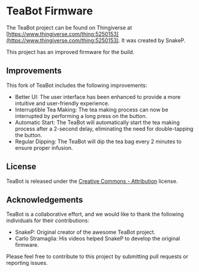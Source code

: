 # TeaBot Firmware

The TeaBot project can be found on Thingiverse at [https://www.thingiverse.com/thing:5250153](https://www.thingiverse.com/thing:5250153). It was created by SnakeP.

This project has an improved firmware for the build.

## Improvements

This fork of TeaBot includes the following improvements:

- Better UI: The user interface has been enhanced to provide a more intuitive and user-friendly experience.
- Interruptible Tea Making: The tea making process can now be interrupted by performing a long press on the button.
- Automatic Start: The TeaBot will automatically start the tea making process after a 2-second delay, eliminating the need for double-tapping the button.
- Regular Dipping: The TeaBot will dip the tea bag every 2 minutes to ensure proper infusion.

## License

TeaBot is released under the [Creative Commons - Attribution](https://creativecommons.org/licenses/by/4.0/) license.

## Acknowledgements

TeaBot is a collaborative effort, and we would like to thank the following individuals for their contributions:

- SnakeP: Original creator of the awesome TeaBot project.
- Carlo Stramaglia: His videos helped SnakeP to develop the original firmware.

Please feel free to contribute to this project by submitting pull requests or reporting issues.
